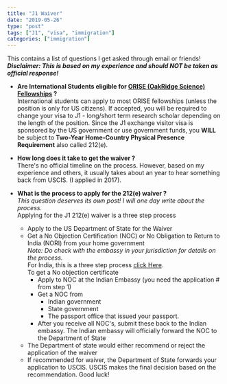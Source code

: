 ```yaml
---
title: "J1 Waiver"
date: "2019-05-26"
type: "post"
tags: ["J1", "visa", "immigration"]
categories: ["immigration"]
---
```


This contains a list of questions I get asked through email or friends! <br/>
_**Disclaimer: This is based on my experience and should NOT be taken as official response!**_

- **Are International Students eligible for [ORISE (OakRidge Science) Fellowships](https://orise.orau.gov/) ?** <br/>
    International students can apply to most ORISE fellowships (unless the position is only for US citizens). 
    If accepted, you will be required to change your visa to J1 - long/short
    term research scholar depending on the length of the position. Since the J1 exchange visitor visa is sponsored
    by the US government or use government funds, you **WILL** be subject to **Two-Year Home-Country Physical Presence Requirement** 
    also called 212(e). 

- **How long does it take to get the waiver ?** <br/>
    There's no official timeline on the process. However, based on my experience and others, it usually takes about an year to 
    hear something back from USCIS. (I applied in 2017).

- **What is the process to apply for the 212(e) waiver ?** <br/>
    _This question deserves its own post! I will one day write about the process._<br/>
    Applying for the J1 212(e) waiver is a three step process
    - Apply to the US Department of State for the Waiver
    - Get a No Objection Certification (NOC) or No Obligation to Return to India (NORI) from your home government<br/>
        _Note: Do check with the embassy in your jurisdiction for details on the process._<br/>
        For India, this is a three step process [click Here](https://www.indianembassyusa.gov.in/extra?id=18). <br/>
        To get a No objection certificate 
        - Apply to NOC at the Indian Embassy (you need the application # from step 1)
        - Get a NOC from
            - Indian government
            - State government
            - The passport office that issued your passport.
        - After you receive all NOC's, submit these back to the Indian embassy. The Indian embassy will officially forward the NOC 
        to the Department of State
    - The Department of state would either recommend or reject the application of the waiver
    - If recommended for waiver, the Department of State forwards your application to USCIS. USCIS makes the final decision based on the 
    recommendation. Good luck!
